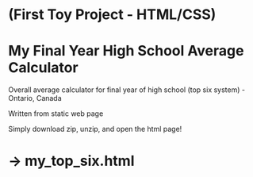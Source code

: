 # (First Toy Project - HTML/CSS)
# My Final Year High School Average Calculator

Overall average calculator for final year of high school (top six system) - Ontario, Canada

Written from static web page

Simply download zip, unzip, and open the html page!

# -> my_top_six.html
